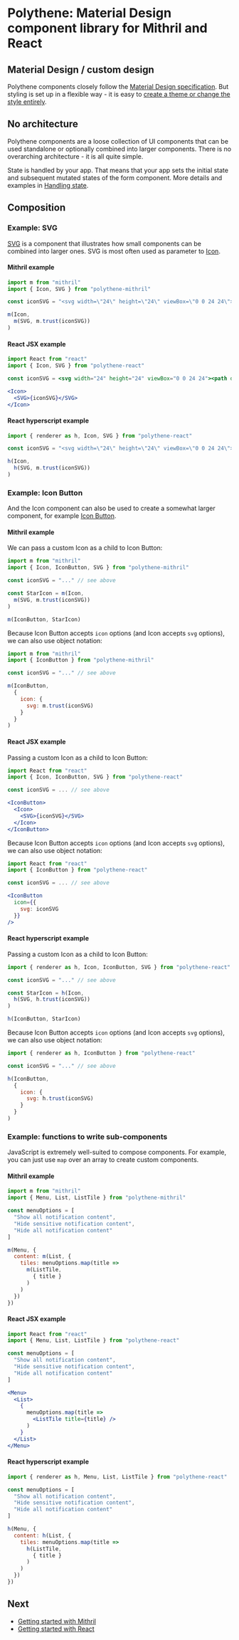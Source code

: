# Polythene: Material Design component library for Mithril and React

## Material Design / custom design

Polythene components closely follow the [Material Design specification](https://material.io/guidelines/material-design/introduction.html). But styling is set up in a flexible way - it is easy to [create a theme or change the style entirely](theming.md).


## No architecture

Polythene components are a loose collection of UI components that can be used standalone or optionally combined into larger components. There is no overarching architecture - it is all quite simple.

State is handled by your app. That means that your app sets the initial state and subsequent mutated states of the form component. More details and examples in [Handling state](handling-state.md).


## Composition

### Example: SVG 

[SVG](packages/svg.md) is a component that illustrates how small components can be combined into larger ones. SVG is most often used as parameter to [Icon](packages/icon.md).

#### Mithril example

~~~javascript
import m from "mithril"
import { Icon, SVG } from "polythene-mithril"

const iconSVG = "<svg width=\"24\" height=\"24\" viewBox=\"0 0 24 24\"><path d=\"M12 17.27L18.18 21l-1.64-7.03L22 9.24l-7.19-.61L12 2 9.19 8.63 2 9.24l5.46 4.73L5.82 21z\"/></svg>"

m(Icon,
  m(SVG, m.trust(iconSVG))
)
~~~

#### React JSX example

~~~jsx
import React from "react"
import { Icon, SVG } from "polythene-react"

const iconSVG = <svg width="24" height="24" viewBox="0 0 24 24"><path d="M12 17.27L18.18 21l-1.64-7.03L22 9.24l-7.19-.61L12 2 9.19 8.63 2 9.24l5.46 4.73L5.82 21z"/></svg>

<Icon>
  <SVG>{iconSVG}</SVG>
</Icon>
~~~

#### React hyperscript example

~~~javascript
import { renderer as h, Icon, SVG } from "polythene-react"

const iconSVG = "<svg width=\"24\" height=\"24\" viewBox=\"0 0 24 24\"><path d=\"M12 17.27L18.18 21l-1.64-7.03L22 9.24l-7.19-.61L12 2 9.19 8.63 2 9.24l5.46 4.73L5.82 21z\"/></svg>"

h(Icon,
  h(SVG, m.trust(iconSVG))
)
~~~

### Example: Icon Button

And the Icon component can also be used to create a somewhat larger component, for example [Icon Button](packages/icon-button.md).

#### Mithril example

We can pass a custom Icon as a child to Icon Button:

~~~javascript
import m from "mithril"
import { Icon, IconButton, SVG } from "polythene-mithril"

const iconSVG = "..." // see above

const StarIcon = m(Icon,
  m(SVG, m.trust(iconSVG))
)

m(IconButton, StarIcon)
~~~

Because Icon Button accepts `icon` options (and Icon accepts `svg` options), we can also use object notation:

~~~javascript
import m from "mithril"
import { IconButton } from "polythene-mithril"

const iconSVG = "..." // see above

m(IconButton,
  {
    icon: {
      svg: m.trust(iconSVG)
    }
  }
)
~~~

#### React JSX example

Passing a custom Icon as a child to Icon Button:

~~~jsx
import React from "react"
import { Icon, IconButton, SVG } from "polythene-react"

const iconSVG = ... // see above

<IconButton>
  <Icon>
    <SVG>{iconSVG}</SVG>
  </Icon>
</IconButton>
~~~

Because Icon Button accepts `icon` options (and Icon accepts `svg` options), we can also use object notation:

~~~jsx
import React from "react"
import { IconButton } from "polythene-react"

const iconSVG = ... // see above

<IconButton
  icon={{
    svg: iconSVG
  }}
/>
~~~

#### React hyperscript example

Passing a custom Icon as a child to Icon Button:

~~~javascript
import { renderer as h, Icon, IconButton, SVG } from "polythene-react"

const iconSVG = "..." // see above

const StarIcon = h(Icon,
  h(SVG, h.trust(iconSVG))
)

h(IconButton, StarIcon)
~~~

Because Icon Button accepts `icon` options (and Icon accepts `svg` options), we can also use object notation:

~~~javascript
import { renderer as h, IconButton } from "polythene-react"

const iconSVG = "..." // see above

h(IconButton,
  {
    icon: {
      svg: h.trust(iconSVG)
    }
  }
)
~~~


### Example: functions to write sub-components

JavaScript is extremely well-suited to compose components. For example, you can just use `map` over an array to create custom components.

#### Mithril example

~~~javascript
import m from "mithril"
import { Menu, List, ListTile } from "polythene-mithril"

const menuOptions = [
  "Show all notification content",
  "Hide sensitive notification content",
  "Hide all notification content"
]

m(Menu, {
  content: m(List, {
    tiles: menuOptions.map(title =>
      m(ListTile,
        { title }
      )
    )
  })
})
~~~

#### React JSX example

~~~jsx
import React from "react"
import { Menu, List, ListTile } from "polythene-react"

const menuOptions = [
  "Show all notification content",
  "Hide sensitive notification content",
  "Hide all notification content"
]

<Menu>
  <List>
    {
      menuOptions.map(title =>
        <ListTile title={title} />
      )
    }
  </List>
</Menu>
~~~

#### React hyperscript example

~~~javascript
import { renderer as h, Menu, List, ListTile } from "polythene-react"

const menuOptions = [
  "Show all notification content",
  "Hide sensitive notification content",
  "Hide all notification content"
]

h(Menu, {
  content: h(List, {
    tiles: menuOptions.map(title =>
      h(ListTile,
        { title }
      )
    )
  })
})
~~~

## Next

* [Getting started with Mithril](getting-started-mithril.md)
* [Getting started with React](getting-started-react.md)
